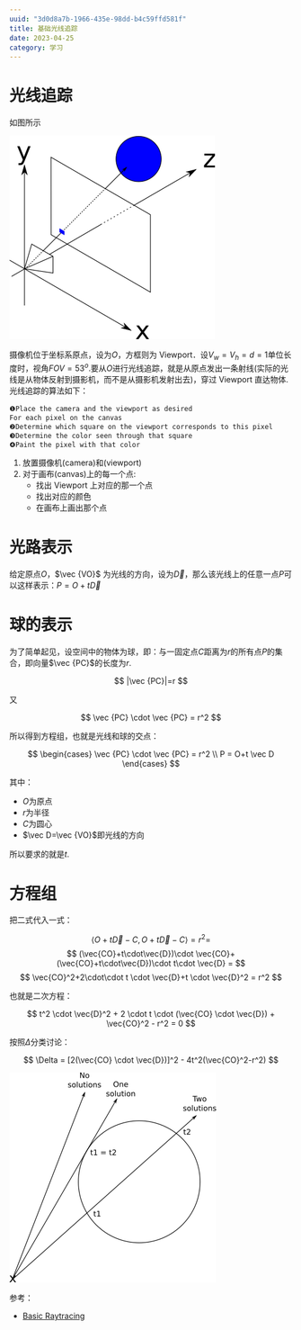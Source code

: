 ```yaml
---
uuid: "3d0d8a7b-1966-435e-98dd-b4c59ffd581f"
title: 基础光线追踪
date: 2023-04-25
category: 学习
---
```


# 光线追踪

如图所示

![图示](./assets/viewport.png.png)

摄像机位于坐标系原点，设为$O$，方框则为 Viewport．设$V_w=V_h=d=1$单位长度时，视角$FOV=53^o$.要从$O$进行光线追踪，就是从原点发出一条射线(实际的光线是从物体反射到摄影机，而不是从摄影机发射出去)，穿过 Viewport 直达物体. 光线追踪的算法如下：

```
❶Place the camera and the viewport as desired
For each pixel on the canvas
❷Determine which square on the viewport corresponds to this pixel
❸Determine the color seen through that square
❹Paint the pixel with that color
```

1. 放置摄像机(camera)和(viewport)
2. 对于画布(canvas)上的每一个点:
    - 找出 Viewport 上对应的那一个点
    - 找出对应的颜色
    - 在画布上画出那个点

# 光路表示

给定原点$O$，$\vec {VO}$ 为光线的方向，设为$\vec D$，那么该光线上的任意一点$P$可以这样表示：$P=O+t\vec D$

# 球的表示

为了简单起见，设空间中的物体为球，即：与一固定点$C$距离为$r$的所有点$P$的集合，即向量$\vec {PC}$的长度为$r$.

$$
|\vec {PC}|=r
$$

又

$$
\vec {PC} \cdot \vec {PC} = r^2 
$$

所以得到方程组，也就是光线和球的交点：

$$
\begin{cases}
\vec {PC} \cdot \vec {PC} = r^2 \\
P = O+t \vec D
\end{cases}
$$

其中：

- $O$为原点
- $r$为半径
- $C$为圆心
- $\vec D=\vec {VO}$即光线的方向

所以要求的就是$t$.

# 方程组

把二式代入一式：

$$
\langle O + t\vec{D} - C, O + t\vec{D} - C \rangle = r^2 = 
$$
$$
(\vec{CO}+t\cdot\vec{D})\cdot \vec{CO}+(\vec{CO}+t\cdot\vec{D})\cdot t\cdot \vec{D} = 
$$
$$
\vec{CO}^2+2\cdot\cdot t \cdot \vec{D}+t \cdot \vec{D}^2 = r^2
$$

也就是二次方程：

$$
t^2 \cdot \vec{D}^2 + 2 \cdot t \cdot (\vec{CO} \cdot \vec{D}) + \vec{CO}^2 - r^2 = 0
$$

按照$\Delta$分类讨论：

$$
\Delta = [2(\vec{CO} \cdot \vec{D})]^2 - 4t^2(\vec{CO}^2-r^2)
$$

![分类讨论](./assets/solutions.png)

参考：

- [Basic Raytracing](https://www.gabrielgambetta.com/computer-graphics-from-scratch/02-basic-raytracing.html)